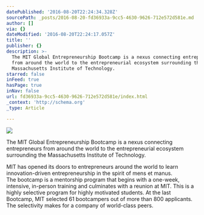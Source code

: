 ```yaml
---
datePublished: '2016-08-20T22:24:34.328Z'
sourcePath: _posts/2016-08-20-fd36933a-9cc5-4630-9626-712e572d581e.md
author: []
via: {}
dateModified: '2016-08-20T22:24:17.057Z'
title: ''
publisher: {}
description: >-
  The MIT Global Entrepreneurship Bootcamp is a nexus connecting entrepreneurs
  from around the world to the entrepreneurial ecosystem surrounding the
  Massachusetts Institute of Technology.
starred: false
inFeed: true
hasPage: true
inNav: false
url: fd36933a-9cc5-4630-9626-712e572d581e/index.html
_context: 'http://schema.org'
_type: Article

---
```

![](https://the-grid-user-content.s3-us-west-2.amazonaws.com/3262b585-47f0-4ab8-94fd-0a5c5da9cda3.jpg)

The MIT Global Entrepreneurship Bootcamp is a nexus connecting entrepreneurs from around the world to the entrepreneurial ecosystem surrounding the Massachusetts Institute of Technology.

MIT has opened its doors to entrepreneurs around the world to learn innovation-driven entrepreneurship in the spirit of mens et manus.  
The bootcamp is a mentorship program that begins with a one-week, intensive, in-person training and culminates with a reunion at MIT. This is a highly selective program for highly motivated students. At the last Bootcamp, MIT selected 61 bootcampers out of more than 800 applicants. The selectivity makes for a company of world-class peers.